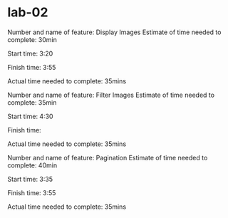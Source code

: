 # lab-02
Number and name of feature: Display Images
Estimate of time needed to complete: 30min

Start time: 3:20

Finish time: 3:55

Actual time needed to complete: 35mins

Number and name of feature: Filter Images
Estimate of time needed to complete: 35min

Start time: 4:30

Finish time: 

Actual time needed to complete: 35mins

Number and name of feature: Pagination
Estimate of time needed to complete: 40min

Start time: 3:35

Finish time: 3:55

Actual time needed to complete: 35mins